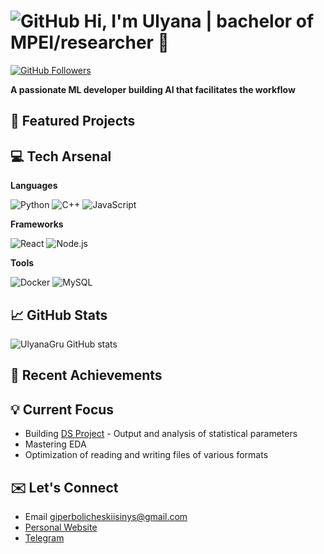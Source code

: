 # ![GitHub](https://img.shields.io/badge/Github-%23121011.svg?logo=GitHub&style=flat&logoColor=white) Hi, I'm Ulyana | bachelor of MPEI/researcher :telescope:

[![GitHub Followers](https://img.shields.io/github/followers/UlyanaGru?label=Follow&style=social)](https://github.com/UlyanaGru)

**A passionate ML developer building AI that facilitates the workflow**

## :seedling: Featured Projects
## :computer: Tech Arsenal
**Languages**

![Python](https://img.shields.io/badge/-Python-F9DC3E.svg?logo=Python&style=flat)
![C++](https://img.shields.io/badge/-C++-365dbf.svg?logo=C%2B%2B&style=flat)
![JavaScript](https://img.shields.io/badge/JavaScript-F7DF1E.svg?logo=JavaScript&style=flat&logoColor=white)
  
**Frameworks**

![React](https://img.shields.io/badge/React-%2320232a.svg?logo=react&style=flat)
![Node.js](https://img.shields.io/badge/Node.js-6DA55F.svg?logo=node.js&style=flat&logoColor=white)

**Tools**

![Docker](https://img.shields.io/badge/-Docker-%230db7ed.svg?logo=docker&style=flat&logoColor=white)
![MySQL](https://img.shields.io/badge/MySQL-%2300f.svg?logo=mysql&style=flat&logoColor=white)
## :chart_with_upwards_trend: GitHub Stats
![UlyanaGru GitHub stats](https://github-readme-stats.vercel.app/api?username=UlyanaGru)
## :tea: Recent Achievements
## :bulb: Current Focus
- Building [DS Project](https://github.com/UlyanaGru/hh-resume-analysis-SQL) - Output and analysis of statistical parameters 
- Mastering EDA
- Optimization of reading and writing files of various formats
## :envelope: Let's Connect
- Email giperbolicheskiisinys@gmail.com
- [Personal Website]()
- [Telegram](https://t.me/straightforwhat)
